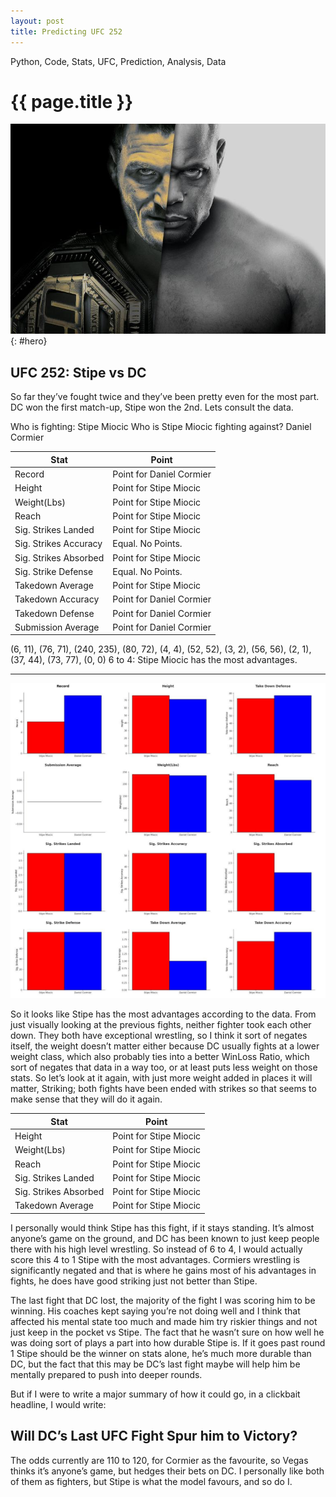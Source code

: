 ```yaml
---
layout: post
title: Predicting UFC 252
---
```

<p class="meta">Python, Code, Stats, UFC, Prediction, Analysis, Data</p>
<!--Available Meta Tags: Python, Stats, UFC, Prediction, Data, Windows, Scripting, Productivity, Context Menu, Shortcuts, Dev Tools, Utility, Software Development, Code, Tutorial, Automation, Design, Adobe, Software, Excel, Bookmarklet, Graphics, Analysis, Sorting, Marketing -->

{{ page.title }}
================


![](/images/-ufc252hero.jpg)
{: #hero}

## UFC 252: Stipe vs DC

So far they’ve fought twice and they’ve been pretty even for the most part. DC won the first match-up, Stipe won the 2nd. Lets consult the data.

Who is fighting: Stipe Miocic
Who is Stipe Miocic fighting against? Daniel Cormier

|  Stat  |   Point   |
|---------  |---------  |
| Record | Point for Daniel Cormier |
| Height | Point for Stipe Miocic |                                                 
| Weight(Lbs) | Point for Stipe Miocic |
| Reach | Point for Stipe Miocic |
| Sig. Strikes Landed | Point for Stipe Miocic |
| Sig. Strikes Accuracy | Equal. No Points. |                                         
| Sig. Strikes Absorbed | Point for Stipe Miocic |
| Sig. Strike Defense | Equal. No Points. |
| Takedown Average | Point for Stipe Miocic |
| Takedown Accuracy | Point for Daniel Cormier |
| Takedown Defense | Point for Daniel Cormier |
| Submission Average | Point for Daniel Cormier |  
                                     
(6, 11), (76, 71), (240, 235), (80, 72), (4, 4), (52, 52), (3, 2), (56, 56), (2, 1), (37, 44), (73, 77), (0, 0)
6 to 4: Stipe Miocic has the most advantages.

---------------------

![](/images/ufc252stats.jpg)

So it looks like Stipe has the most advantages according to the data. From just visually looking at the previous fights, neither fighter took each other down. They both have exceptional wrestling, so I think it sort of negates itself, the weight doesn’t matter either because DC usually fights at a lower weight class, which also probably ties into a better WinLoss Ratio, which sort of negates that data in a way too, or at least puts less weight on those stats. So let’s look at it again, with just more weight added in places it will matter, Striking; both fights have been ended with strikes so that seems to make sense that they will do it again.


|  Stat  |   Point   |
|---------  |---------  |
| Height | Point for Stipe Miocic |                                                
| Weight(Lbs) | Point for Stipe Miocic |
| Reach | Point for Stipe Miocic |                       
| Sig. Strikes Landed | Point for Stipe Miocic |                                  
| Sig. Strikes Absorbed | Point for Stipe Miocic |
| Takedown Average | Point for Stipe Miocic |

I personally would think Stipe has this fight, if it stays standing. It’s almost anyone’s game on the ground, and DC has been known to just keep people there with his high level wrestling. So instead of 6 to 4, I would actually score this 4 to 1 Stipe with the most advantages. Cormiers wrestling is significantly negated and that is where he gains most of his advantages in fights, he does have good striking just not better than Stipe.

The last fight that DC lost, the majority of the fight I was scoring him to be winning. His coaches kept saying you’re not doing well and I think that affected his mental state too much and made him try riskier things and not just keep in the pocket vs Stipe. The fact that he wasn’t sure on how well he was doing sort of plays a part into how durable Stipe is. If it goes past round 1 Stipe should be the winner on stats alone, he’s much more durable than DC, but the fact that this may be DC’s last fight maybe will help him be mentally prepared to push into deeper rounds.

But if I were to write a major summary of how it could go, in a clickbait headline, I would write:
## Will DC’s Last UFC Fight Spur him to Victory?

The odds currently are 110 to 120, for Cormier as the favourite, so Vegas thinks it’s anyone’s game, but hedges their bets on DC. I personally like both of them as fighters, but Stipe is what the model favours, and so do I.
